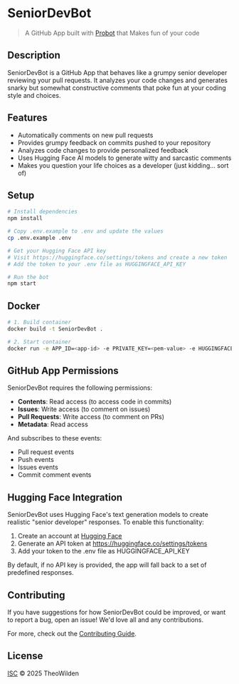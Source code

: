 # SeniorDevBot

> A GitHub App built with [Probot](https://github.com/probot/probot) that Makes fun of your code

## Description

SeniorDevBot is a GitHub App that behaves like a grumpy senior developer reviewing your pull requests. It analyzes your code changes and generates snarky but somewhat constructive comments that poke fun at your coding style and choices.

## Features

- Automatically comments on new pull requests
- Provides grumpy feedback on commits pushed to your repository
- Analyzes code changes to provide personalized feedback
- Uses Hugging Face AI models to generate witty and sarcastic comments
- Makes you question your life choices as a developer (just kidding... sort of)

## Setup

```sh
# Install dependencies
npm install

# Copy .env.example to .env and update the values
cp .env.example .env

# Get your Hugging Face API key
# Visit https://huggingface.co/settings/tokens and create a new token
# Add the token to your .env file as HUGGINGFACE_API_KEY

# Run the bot
npm start
```

## Docker

```sh
# 1. Build container
docker build -t SeniorDevBot .

# 2. Start container
docker run -e APP_ID=<app-id> -e PRIVATE_KEY=<pem-value> -e HUGGINGFACE_API_KEY=<api-key> SeniorDevBot
```

## GitHub App Permissions

SeniorDevBot requires the following permissions:

- **Contents**: Read access (to access code in commits)
- **Issues**: Write access (to comment on issues)
- **Pull Requests**: Write access (to comment on PRs)
- **Metadata**: Read access

And subscribes to these events:

- Pull request events
- Push events
- Issues events
- Commit comment events

## Hugging Face Integration

SeniorDevBot uses Hugging Face's text generation models to create realistic "senior developer" responses. To enable this functionality:

1. Create an account at [Hugging Face](https://huggingface.co/)
2. Generate an API token at https://huggingface.co/settings/tokens
3. Add your token to the .env file as HUGGINGFACE_API_KEY

By default, if no API key is provided, the app will fall back to a set of predefined responses.

## Contributing

If you have suggestions for how SeniorDevBot could be improved, or want to report a bug, open an issue! We'd love all and any contributions.

For more, check out the [Contributing Guide](CONTRIBUTING.md).

## License

[ISC](LICENSE) © 2025 TheoWilden
